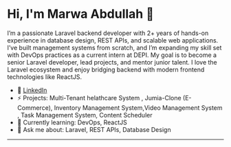 # Hi, I'm Marwa Abdullah 👋

I’m a passionate Laravel backend developer with 2+ years of hands-on experience in database design, REST APIs, and scalable web applications. I’ve built management systems from scratch, and I’m expanding my skill set with DevOps practices as a current intern at DEPI. My goal is to become a senior Laravel developer, lead projects, and mentor junior talent. I love the Laravel ecosystem and enjoy bridging backend with modern frontend technologies like ReactJS.

- 🔗 [LinkedIn](https://www.linkedin.com/in/marwa-abdullah-cs/)
- ⚡ Projects: Multi-Tenant helathcare System , Jumia-Clone (E-Commerce), Inventory Management System,Video Management System , Task Management System, Content Scheduler
- 🌱 Currently learning: DevOps, ReactJS
- 💬 Ask me about: Laravel, REST APIs, Database Design

---
